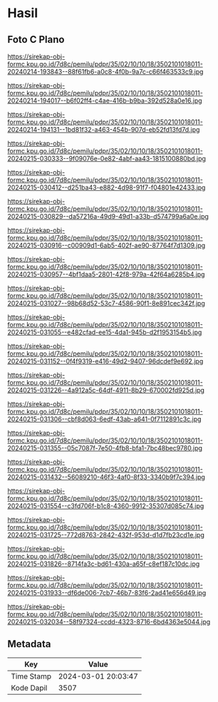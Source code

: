# Hasil

## Foto C Plano

https://sirekap-obj-formc.kpu.go.id/7d8c/pemilu/pdpr/35/02/10/10/18/3502101018011-20240214-193843--88f61fb6-a0c8-4f0b-9a7c-c66f463533c9.jpg

https://sirekap-obj-formc.kpu.go.id/7d8c/pemilu/pdpr/35/02/10/10/18/3502101018011-20240214-194017--b6f02ff4-c4ae-416b-b9ba-392d528a0e16.jpg

https://sirekap-obj-formc.kpu.go.id/7d8c/pemilu/pdpr/35/02/10/10/18/3502101018011-20240214-194131--1bd81f32-a463-454b-907d-eb52fd13fd7d.jpg

https://sirekap-obj-formc.kpu.go.id/7d8c/pemilu/pdpr/35/02/10/10/18/3502101018011-20240215-030333--9f09076e-0e82-4abf-aa43-1815100880bd.jpg

https://sirekap-obj-formc.kpu.go.id/7d8c/pemilu/pdpr/35/02/10/10/18/3502101018011-20240215-030412--d251ba43-e882-4d98-91f7-f04801e42433.jpg

https://sirekap-obj-formc.kpu.go.id/7d8c/pemilu/pdpr/35/02/10/10/18/3502101018011-20240215-030829--da57216a-49d9-49d1-a33b-d574799a6a0e.jpg

https://sirekap-obj-formc.kpu.go.id/7d8c/pemilu/pdpr/35/02/10/10/18/3502101018011-20240215-030916--c00909d1-6ab5-402f-ae90-87764f7d1309.jpg

https://sirekap-obj-formc.kpu.go.id/7d8c/pemilu/pdpr/35/02/10/10/18/3502101018011-20240215-030957--4bf1daa5-2801-42f8-979a-42f64a6285b4.jpg

https://sirekap-obj-formc.kpu.go.id/7d8c/pemilu/pdpr/35/02/10/10/18/3502101018011-20240215-031027--98b68d52-53c7-4586-90f1-8e891cec342f.jpg

https://sirekap-obj-formc.kpu.go.id/7d8c/pemilu/pdpr/35/02/10/10/18/3502101018011-20240215-031055--e482cfad-ee15-4da1-945b-d2f1953154b5.jpg

https://sirekap-obj-formc.kpu.go.id/7d8c/pemilu/pdpr/35/02/10/10/18/3502101018011-20240215-031152--0f4f9319-e416-49d2-9407-96dcdef9e692.jpg

https://sirekap-obj-formc.kpu.go.id/7d8c/pemilu/pdpr/35/02/10/10/18/3502101018011-20240215-031226--4a912a5c-64df-4911-8b29-670002fd925d.jpg

https://sirekap-obj-formc.kpu.go.id/7d8c/pemilu/pdpr/35/02/10/10/18/3502101018011-20240215-031306--cbf8d063-6edf-43ab-a641-0f7112891c3c.jpg

https://sirekap-obj-formc.kpu.go.id/7d8c/pemilu/pdpr/35/02/10/10/18/3502101018011-20240215-031355--05c7087f-7e50-4fb8-bfa1-7bc48bec9780.jpg

https://sirekap-obj-formc.kpu.go.id/7d8c/pemilu/pdpr/35/02/10/10/18/3502101018011-20240215-031432--56089210-46f3-4af0-8f33-3340b9f7c394.jpg

https://sirekap-obj-formc.kpu.go.id/7d8c/pemilu/pdpr/35/02/10/10/18/3502101018011-20240215-031554--c3fd706f-b1c8-4360-9912-35307d085c74.jpg

https://sirekap-obj-formc.kpu.go.id/7d8c/pemilu/pdpr/35/02/10/10/18/3502101018011-20240215-031725--772d8763-2842-432f-953d-d1d7fb23cd1e.jpg

https://sirekap-obj-formc.kpu.go.id/7d8c/pemilu/pdpr/35/02/10/10/18/3502101018011-20240215-031826--8714fa3c-bd61-430a-a65f-c8ef187c10dc.jpg

https://sirekap-obj-formc.kpu.go.id/7d8c/pemilu/pdpr/35/02/10/10/18/3502101018011-20240215-031933--df6de006-7cb7-46b7-83f6-2ad41e656d49.jpg

https://sirekap-obj-formc.kpu.go.id/7d8c/pemilu/pdpr/35/02/10/10/18/3502101018011-20240215-032034--58f97324-ccdd-4323-8716-6bd4363e5044.jpg


## Metadata

| Key        | Value               |
| ---------- | ------------------- |
| Time Stamp | 2024-03-01 20:03:47 |
| Kode Dapil | 3507                |



